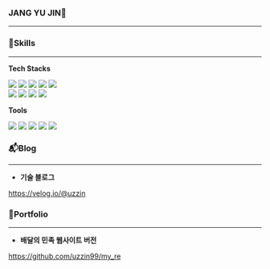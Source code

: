 ### JANG YU JIN👋
-----------------------

### 🐥Skills
-----------------------
**Tech Stacks**
<div>
<img src="https://img.shields.io/badge/JAVA-007396?style=for-the-badge&logo=java&logoColor=white">
<img src="https://img.shields.io/badge/Spring-6DB33F?style=for-the-badge&logo=Spring&logoColor=white">
<!--<img src="https://img.shields.io/badge/JSP-EF2D5E?style=for-the-badge&logo=JSP&logoColor=white">--!>
<img src="https://img.shields.io/badge/Spring_Boot-000B1D?style=for-the-badge&logo=Spring&logoColor=white">
<img src="https://img.shields.io/badge/oracle-F80000?style=for-the-badge&logo=oracle&logoColor=white">
<img src="https://img.shields.io/badge/jquery-0769AD?style=for-the-badge&logo=jquery&logoColor=white">
</div>
<div>
<img src="https://img.shields.io/badge/html5-E34F26?style=for-the-badge&logo=html5&logoColor=white">
<img src="https://img.shields.io/badge/css3-1572B6?style=for-the-badge&logo=css3&logoColor=white">
<img src="https://img.shields.io/badge/javascript-F7DF1E?style=for-the-badge&logo=javascript&logoColor=black">
<img src="https://img.shields.io/badge/bootstrap-7952B3?style=for-the-badge&logo=bootstrap&logoColor=white">
</div>

**Tools**
<div>
<img src="https://img.shields.io/badge/Visual Studio Code-0099E5?style=for-the-badge&logo=Visual Studio Code&logoColor=white">
<img src="https://img.shields.io/badge/Eclipse IDE-071D49?style=for-the-badge&logo=Eclipse IDE&logoColor=white">
<img src="https://img.shields.io/badge/IntelliJ IDEA-FF9E0F?style=for-the-badge&logo=IntelliJ IDEA&logoColor=white">
<img src="https://img.shields.io/badge/github-181717?style=for-the-badge&logo=github&logoColor=white">
<img src="https://img.shields.io/badge/apache tomcat-F8DC75?style=for-the-badge&logo=apachetomcat&logoColor=white">
</div>

### 📬Blog
-------------------------------------------
+ **기술 블로그**

https://velog.io/@uzzin

### 📖Portfolio
-------------------------------------------
+ **배달의 민족 웹사이트 버전**

https://github.com/uzzin99/my_re

